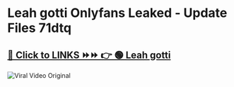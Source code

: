 
 # Leah gotti Onlyfans Leaked - Update Files 71dtq

## <h2><a href="https://clipsfans.com/Leah_gotti&ref=git">🔗 Click to LINKS ⏩⏩ 👉 🟢 Leah gotti </a></h2>

<a href="https://clipsfans.com/Leah_gotti&ref=git" rel="nofollow" data-target="animated-image.originalLink"><img src="https://i.ibb.co.com/xMMVF88/686577567.gif" alt="Viral Video Original" style="max-width: 100%; display: inline-block;" data-target="animated-image.originalImage"></a>

